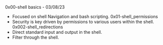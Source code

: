 0x00-shell basics - 03/08/23
- Focused on shell Navigation and bash scripting.
0x01-shell_permissions
- Security is key driven by permissions to various users within the shell.
0x002-shell_redirections
- Direct standard input and output in the shell.
- Filter through the shell.
